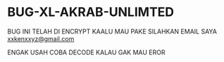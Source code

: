 # BUG-XL-AKRAB-UNLIMTED
BUG INI TELAH DI ENCRYPT KAALU MAU PAKE SILAHKAN EMAIL SAYA xxkenxxyz@gmail.com

ENGAK USAH COBA DECODE KALAU GAK MAU EROR
